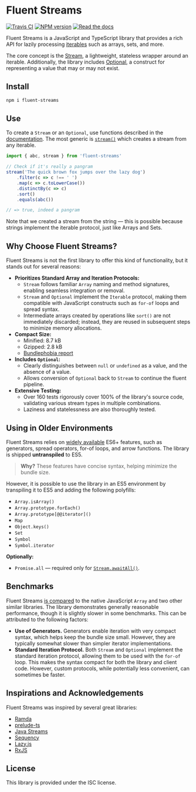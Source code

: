 # Fluent Streams

[![Travis CI](https://travis-ci.org/aleksei-berezkin/fluent-streams.svg?branch=master)](https://travis-ci.org/github/aleksei-berezkin/fluent-streams)
[![NPM version](https://img.shields.io/npm/v/fluent-streams.svg)](https://www.npmjs.com/package/fluent-streams)
[![Read the docs](https://img.shields.io/badge/docs-available-44cc11.svg)](https://aleksei-berezkin.github.io/fluent-streams-docs/)

Fluent Streams is a JavaScript and TypeScript library that provides a rich API for lazily processing [iterables](https://developer.mozilla.org/en-US/docs/Web/JavaScript/Reference/Iteration_protocols#the_iterable_protocol) such as arrays, sets, and more.

The core concept is the [Stream](https://aleksei-berezkin.github.io/fluent-streams-docs/interfaces/Stream.html), a lightweight, stateless wrapper around an iterable. Additionally, the library includes [Optional](https://aleksei-berezkin.github.io/fluent-streams-docs/interfaces/Optional.html), a construct for representing a value that may or may not exist.

## Install

```bash
npm i fluent-streams
```

## Use

To create a `Stream` or an `Optional`, use functions described in the [documentation](https://aleksei-berezkin.github.io/fluent-streams-docs/). The most generic is [`stream()`](https://aleksei-berezkin.github.io/fluent-streams-docs/functions/stream-1.html) which creates a stream from any iterable.

```typescript
import { abc, stream } from 'fluent-streams'

// Check if it's really a pangram
stream('The quick brown fox jumps over the lazy dog')
    .filter(c => c !== ' ')
    .map(c => c.toLowerCase())
    .distinctBy(c => c)
    .sort()
    .equals(abc())

// => true, indeed a pangram
```

Note that we created a stream from the string — this is possible because strings implement the iterable protocol, just like Arrays and Sets.

## Why Choose Fluent Streams?  

Fluent Streams is not the first library to offer this kind of functionality, but it stands out for several reasons:

- **Prioritizes Standard Array and Iteration Protocols:**
  - `Stream` follows familiar `Array` naming and method signatures, enabling seamless integration or removal.
  - `Stream` and `Optional` implement the `Iterable` protocol, making them compatible with JavaScript constructs such as `for-of` loops and spread syntax.
  - Intermediate arrays created by operations like `sort()` are not immediately discarded; instead, they are reused in subsequent steps to minimize memory allocations.
- **Compact Size:**
  - Minified: 8.7 kB
  - Gzipped: 2.8 kB
  - [Bundlephobia report](https://bundlephobia.com/package/fluent-streams)
- **Includes `Optional`:**
  - Clearly distinguishes between `null` or `undefined` as a value, and the absence of a value.
  - Allows conversion of `Optional` back to `Stream` to continue the fluent pipeline.
- **Extensive Testing:**  
  - Over 160 tests rigorously cover 100% of the library's source code, validating various stream types in multiple combinations.
  - Laziness and statelessness are also thoroughly tested.

## Using in Older Environments  

Fluent Streams relies on [widely available](https://web.dev/baseline) ES6+ features, such as generators, spread operators, for-of loops, and arrow functions. The library is shipped **untranspiled** to ES5.  

> **Why?** These features have concise syntax, helping minimize the bundle size.  

However, it is possible to use the library in an ES5 environment by transpiling it to ES5 and adding the following polyfills:  

- `Array.isArray()`
- `Array.prototype.forEach()`
- `Array.prototype[@@iterator]()`
- `Map`
- `Object.keys()`
- `Set`
- `Symbol`
- `Symbol.iterator`

**Optionally:**  

- `Promise.all` — required only for [`Stream.awaitAll()`](https://aleksei-berezkin.github.io/fluent-streams-docs/interfaces/Stream.html#awaitall).  

## Benchmarks  

Fluent Streams [is compared](https://github.com/aleksei-berezkin/fluent-streams-docs/tree/master/benchmarks) to the native JavaScript `Array` and two other similar libraries. The library demonstrates generally reasonable performance, though it is slightly slower in some benchmarks. This can be attributed to the following factors:  

- **Use of Generators.** Generators enable iteration with very compact syntax, which helps keep the bundle size small. However, they are typically somewhat slower than simpler iterator implementations.  
- **Standard Iteration Protocol.** Both `Stream` and `Optional` implement the standard iteration protocol, allowing them to be used with the `for-of` loop. This makes the syntax compact for both the library and client code. However, custom protocols, while potentially less convenient, can sometimes be faster.  

## Inspirations and Acknowledgements  

Fluent Streams was inspired by several great libraries:  

- [Ramda](https://ramdajs.com/)  
- [prelude-ts](https://github.com/emmanueltouzery/prelude-ts)  
- [Java Streams](https://docs.oracle.com/javase/8/docs/api/java/util/stream/package-summary.html)  
- [Sequency](https://github.com/winterbe/sequency)  
- [Lazy.js](http://danieltao.com/lazy.js/)  
- [RxJS](https://rxjs-dev.firebaseapp.com/)  

## License  

This library is provided under the ISC license.  
